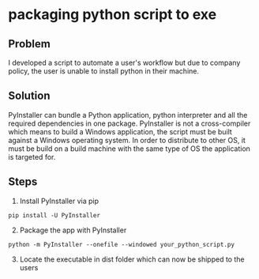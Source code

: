 # packaging python script to exe

## Problem

I developed a script to automate a user's workflow but due to company policy, the user is unable to install python in their machine.


## Solution

PyInstaller can bundle a Python application, python interpreter and all the required dependencies in one package. PyInstaller is not a cross-compiler which means to build a Windows application, the script must be built against a Windows operating system. In order to distribute to other OS, it must be build on a build machine with the same type of OS the application is targeted for.

## Steps

1. Install PyInstaller via pip

```
pip install -U PyInstaller
```

2. Package the app with PyInstaller

```
python -m PyInstaller --onefile --windowed your_python_script.py
```

3. Locate the executable in dist folder which can now be shipped to the users